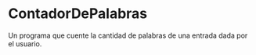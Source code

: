 # ContadorDePalabras

Un programa que cuente la cantidad de palabras de una entrada dada por el usuario.
